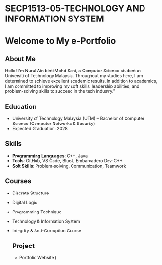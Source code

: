 # SECP1513-05-TECHNOLOGY AND INFORMATION SYSTEM
# Welcome to My e-Portfolio

## About Me
Hello! I'm Nurul Ain binti Mohd Sani, a Computer Science student at Universiti of Technology Malaysia. Throughout my studies here, I am determined to achieve excellent academic results. In addition to academics, I am committed to improving my soft skills, leadership abilities, and problem-solving skills to succeed in the tech industry."
## Education
- University of Technology Malaysia (UTM) – Bachelor of Computer Science (Computer Networks & Security)
- Expected Graduation: 2028

## Skills
- **Programming Languages**: C++, Java
- **Tools**: GitHub, VS Code, BlueJ, Embarcadero Dev-C++
- **Soft Skills**: Problem-solving, Communication, Teamwork

## Courses
- Discrete Structure
- Digital Logic
- Programming Technique
- Technology & Information System
- Integrity & Anti-Corruption Course

  ## Project
  - Portfolio Website (
